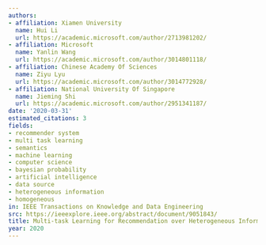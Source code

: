 ```yaml
---
authors:
- affiliation: Xiamen University
  name: Hui Li
  url: https://academic.microsoft.com/author/2713981202/
- affiliation: Microsoft
  name: Yanlin Wang
  url: https://academic.microsoft.com/author/3014801118/
- affiliation: Chinese Academy Of Sciences
  name: Ziyu Lyu
  url: https://academic.microsoft.com/author/3014772928/
- affiliation: National University Of Singapore
  name: Jieming Shi
  url: https://academic.microsoft.com/author/2951341187/
date: '2020-03-31'
estimated_citations: 3
fields:
- recommender system
- multi task learning
- semantics
- machine learning
- computer science
- bayesian probability
- artificial intelligence
- data source
- heterogeneous information
- homogeneous
in: IEEE Transactions on Knowledge and Data Engineering
src: https://ieeexplore.ieee.org/abstract/document/9051843/
title: Multi-task Learning for Recommendation over Heterogeneous Information Network
year: 2020
---
```

